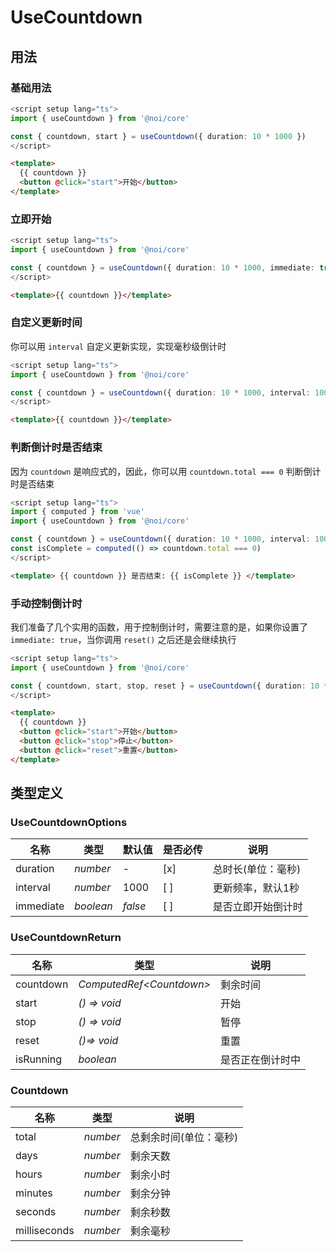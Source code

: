 # UseCountdown

## 用法

### 基础用法

```ts
<script setup lang="ts">
import { useCountdown } from '@noi/core'

const { countdown, start } = useCountdown({ duration: 10 * 1000 })
</script>
```

```html
<template>
  {{ countdown }}
  <button @click="start">开始</button>
</template>
```

### 立即开始

```ts
<script setup lang="ts">
import { useCountdown } from '@noi/core'

const { countdown } = useCountdown({ duration: 10 * 1000, immediate: true })
</script>
```

```html
<template>{{ countdown }}</template>
```

### 自定义更新时间

你可以用 `interval` 自定义更新实现，实现毫秒级倒计时

```ts
<script setup lang="ts">
import { useCountdown } from '@noi/core'

const { countdown } = useCountdown({ duration: 10 * 1000, interval: 100, immediate: true })
</script>
```

```html
<template>{{ countdown }}</template>
```

### 判断倒计时是否结束

因为 `countdown` 是响应式的，因此，你可以用 `countdown.total === 0` 判断倒计时是否结束

```ts
<script setup lang="ts">
import { computed } from 'vue'
import { useCountdown } from '@noi/core'

const { countdown } = useCountdown({ duration: 10 * 1000, interval: 100, immediate: true })
const isComplete = computed(() => countdown.total === 0)
</script>
```

```html
<template> {{ countdown }} 是否结束: {{ isComplete }} </template>
```

### 手动控制倒计时

我们准备了几个实用的函数，用于控制倒计时，需要注意的是，如果你设置了 `immediate: true`，当你调用 `reset()` 之后还是会继续执行

```ts
<script setup lang="ts">
import { useCountdown } from '@noi/core'

const { countdown, start, stop, reset } = useCountdown({ duration: 10 * 1000, interval: 100 })
</script>
```

```html
<template>
  {{ countdown }}
  <button @click="start">开始</button>
  <button @click="stop">停止</button>
  <button @click="reset">重置</button>
</template>
```

## 类型定义

### UseCountdownOptions

| 名称      | 类型      | 默认值  | 是否必传 | 说明               |
| --------- | --------- | ------- | -------- | ------------------ |
| duration  | _number_  | -       | [x]      | 总时长(单位：毫秒) |
| interval  | _number_  | 1000    | [ ]      | 更新频率，默认1秒  |
| immediate | _boolean_ | _false_ | [ ]      | 是否立即开始倒计时 |

### UseCountdownReturn

| 名称      | 类型                       | 说明             |
| --------- | -------------------------- | ---------------- |
| countdown | _ComputedRef\<Countdown\>_ | 剩余时间         |
| start     | _() => void_               | 开始             |
| stop      | _() => void_               | 暂停             |
| reset     | _()=> void_                | 重置             |
| isRunning | _boolean_                  | 是否正在倒计时中 |

### Countdown

| 名称         | 类型     | 说明             |
| ------------ | -------- | ---------------- |
| total        | _number_ | 总剩余时间(单位：毫秒)       |
| days         | _number_ | 剩余天数             |
| hours        | _number_ | 剩余小时            |
| minutes      | _number_ | 剩余分钟             |
| seconds      | _number_ | 剩余秒数 |
| milliseconds | _number_ | 剩余毫秒 |
